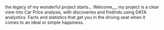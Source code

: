 
the legacy of my wonderful project starts... Welcome,,,,
my project is a clear view into Car Price analysis, with discoveries and findinds using DATA analystics.
Facts and statistics that get you in the driving seat when it comes to an ideal or simple happiness.

